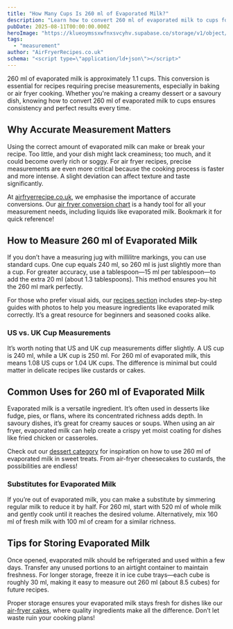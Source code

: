 ```yaml
---
title: "How Many Cups Is 260 ml of Evaporated Milk?"
description: "Learn how to convert 260 ml of evaporated milk to cups for perfect baking and cooking results every time. Simple, accurate, and hassle-free!"
pubDate: 2025-08-11T00:00:00.000Z
heroImage: "https://klueoymssxwfnxsvcyhv.supabase.co/storage/v1/object/public/md/how-many-cups-is-260-ml-of-evaporated-milk-c52a0535.webp"
tags:
  - "measurement"
author: "AirFryerRecipes.co.uk"
schema: "<script type=\"application/ld+json\"></script>"
---
```


<p>260 ml of evaporated milk is approximately 1.1 cups. This conversion is essential for recipes requiring precise measurements, especially in baking or air fryer cooking. Whether you're making a creamy dessert or a savoury dish, knowing how to convert 260 ml of evaporated milk to cups ensures consistency and perfect results every time.</p>

<h2>Why Accurate Measurement Matters</h2>
<p>Using the correct amount of evaporated milk can make or break your recipe. Too little, and your dish might lack creaminess; too much, and it could become overly rich or soggy. For air fryer recipes, precise measurements are even more critical because the cooking process is faster and more intense. A slight deviation can affect texture and taste significantly.</p>
<p>At <a href=https://www.airfryerrecipe.co.uk>airfryerrecipe.co.uk</a>, we emphasise the importance of accurate conversions. Our <a href=https://www.airfryerrecipe.co.uk/air-fryer-conversion-chart>air fryer conversion chart</a> is a handy tool for all your measurement needs, including liquids like evaporated milk. Bookmark it for quick reference!</p>

<h2>How to Measure 260 ml of Evaporated Milk</h2>
<p>If you don’t have a measuring jug with millilitre markings, you can use standard cups. One cup equals 240 ml, so 260 ml is just slightly more than a cup. For greater accuracy, use a tablespoon—15 ml per tablespoon—to add the extra 20 ml (about 1.3 tablespoons). This method ensures you hit the 260 ml mark perfectly.</p>
<p>For those who prefer visual aids, our <a href=https://www.airfryerrecipe.co.uk/recipes>recipes section</a> includes step-by-step guides with photos to help you measure ingredients like evaporated milk correctly. It’s a great resource for beginners and seasoned cooks alike.</p>

<h3>US vs. UK Cup Measurements</h3>
<p>It’s worth noting that US and UK cup measurements differ slightly. A US cup is 240 ml, while a UK cup is 250 ml. For 260 ml of evaporated milk, this means 1.08 US cups or 1.04 UK cups. The difference is minimal but could matter in delicate recipes like custards or cakes.</p>

<h2>Common Uses for 260 ml of Evaporated Milk</h2>
<p>Evaporated milk is a versatile ingredient. It’s often used in desserts like fudge, pies, or flans, where its concentrated richness adds depth. In savoury dishes, it’s great for creamy sauces or soups. When using an air fryer, evaporated milk can help create a crispy yet moist coating for dishes like fried chicken or casseroles.</p>
<p>Check out our <a href=https://www.airfryerrecipe.co.uk/recipe-category/dessert>dessert category</a> for inspiration on how to use 260 ml of evaporated milk in sweet treats. From air-fryer cheesecakes to custards, the possibilities are endless!</p>

<h3>Substitutes for Evaporated Milk</h3>
<p>If you’re out of evaporated milk, you can make a substitute by simmering regular milk to reduce it by half. For 260 ml, start with 520 ml of whole milk and gently cook until it reaches the desired volume. Alternatively, mix 160 ml of fresh milk with 100 ml of cream for a similar richness.</p>

<h2>Tips for Storing Evaporated Milk</h2>
<p>Once opened, evaporated milk should be refrigerated and used within a few days. Transfer any unused portions to an airtight container to maintain freshness. For longer storage, freeze it in ice cube trays—each cube is roughly 30 ml, making it easy to measure out 260 ml (about 8.5 cubes) for future recipes.</p>
<p>Proper storage ensures your evaporated milk stays fresh for dishes like our <a href=https://www.airfryerrecipe.co.uk/recipe-category/cakes>air-fryer cakes</a>, where quality ingredients make all the difference. Don’t let waste ruin your cooking plans!</p>